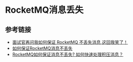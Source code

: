 # RocketMQ消息丢失

##
## 参考链接

- [面试官再问我如何保证 RocketMQ 不丢失消息,这回我笑了！](https://juejin.cn/post/6844904102011338760)
- [如何保证RocketMQ消息不丢失](https://juejin.cn/post/6938986721992409125)
- [RocketMQ如何保证消息不丢失? 如何快速处理积压消息？](https://blog.csdn.net/qq_45076180/article/details/113828472)

